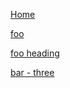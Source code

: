 [Home](/) <!-- 跳转到根目录的index.md --> 

[foo](/foo/) <!-- 跳转到 foo 文件夹的 index.html--> 

[foo heading](./#heading) <!-- 跳转到 foo/index.html 的特定标题位置 --> 

[bar - three](../bar/three.md) <!-- 具体文件可以使用 .md 结尾（推荐）--> 